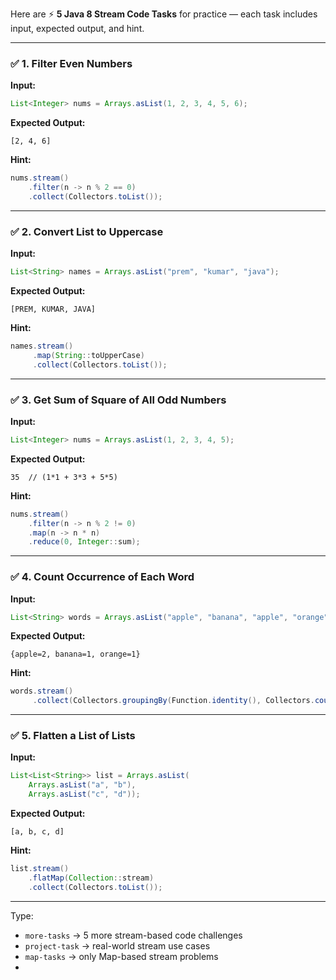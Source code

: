 Here are ⚡ **5 Java 8 Stream Code Tasks** for practice — each task includes input, expected output, and hint.

---

### ✅ **1. Filter Even Numbers**

**Input:**

```java
List<Integer> nums = Arrays.asList(1, 2, 3, 4, 5, 6);
```

**Expected Output:**

```
[2, 4, 6]
```

**Hint:**

```java
nums.stream()
    .filter(n -> n % 2 == 0)
    .collect(Collectors.toList());
```

---

### ✅ **2. Convert List<String> to Uppercase**

**Input:**

```java
List<String> names = Arrays.asList("prem", "kumar", "java");
```

**Expected Output:**

```
[PREM, KUMAR, JAVA]
```

**Hint:**

```java
names.stream()
     .map(String::toUpperCase)
     .collect(Collectors.toList());
```

---

### ✅ **3. Get Sum of Square of All Odd Numbers**

**Input:**

```java
List<Integer> nums = Arrays.asList(1, 2, 3, 4, 5);
```

**Expected Output:**

```
35  // (1*1 + 3*3 + 5*5)
```

**Hint:**

```java
nums.stream()
    .filter(n -> n % 2 != 0)
    .map(n -> n * n)
    .reduce(0, Integer::sum);
```

---

### ✅ **4. Count Occurrence of Each Word**

**Input:**

```java
List<String> words = Arrays.asList("apple", "banana", "apple", "orange");
```

**Expected Output:**

```
{apple=2, banana=1, orange=1}
```

**Hint:**

```java
words.stream()
     .collect(Collectors.groupingBy(Function.identity(), Collectors.counting()));
```

---

### ✅ **5. Flatten a List of Lists**

**Input:**

```java
List<List<String>> list = Arrays.asList(
    Arrays.asList("a", "b"),
    Arrays.asList("c", "d"));
```

**Expected Output:**

```
[a, b, c, d]
```

**Hint:**

```java
list.stream()
    .flatMap(Collection::stream)
    .collect(Collectors.toList());
```

---

Type:

* `more-tasks` → 5 more stream-based code challenges
* `project-task` → real-world stream use cases
* `map-tasks` → only Map-based stream problems
* 
